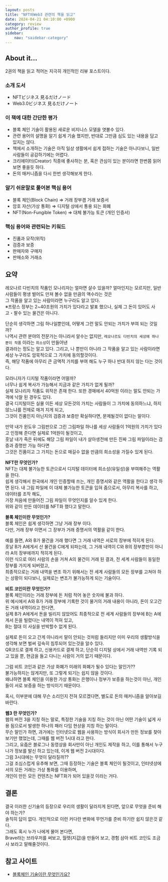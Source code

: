 ```yaml
---
layout: posts
title: "NFT와Web3 관련의 책을 읽고"
date: 2024-04-21 04:10:00 +0900
category: review
author_profile: true
sidebar:
    nav: "saidebar-category"
---
```


## About it...

2권의 책을 읽고 적어논 지극히 개인적인 리뷰 포스트이다.


### 소개 도서

- NFTビジネス 見るだけノード
- Web3.0ビジネス 見るだけノート


### 이 책에 대한 간단한 평가

- 블록 체인 기술이 활용된 새로운 비지니스 모델을 엿볼수 있다.
- 관련 용어의 설명을 알기 쉽게 기술 했지만, 반대로 그만큼 심도 있는 내용을 담고 있지는 않다.
- 책에서 소개하는 기술은 아직 일상 생활에서 쉽게 접하는 기술은 아니다보니, 일반 사람들이 공감하기에는 어렵다.
- 크리에이터(Creator) 직종에 좋사하는 분, 혹은 관심이 있는 분이라면 한번쯤 읽어 보면 좋을듯 하다.
- 돈의 매커니즘을 다시 한번 생각해보게 한다.


### 알기 쉬운말로 풀어본 핵심 용어 

- 블록 체인(Block Chain) ⇒ 거래 장부겸 거래 보증서
- 암호 자산(가상 통화) ⇒ 디지털 상에서 통용 되는 화폐 
- NFT(Non-Fungible Token) ⇒ 대체 불가능 토큰 (개인 인증서)


### 핵심 용어와 관련되는 키워드

- 진품과 모작(위작)
- 검증과 보증
- 판매자와 구매자
- 판매소와 거래소


## 요약

레오나르 다빈치의 작품인 모나리자는 얼마면 살수 있을까?
얼마인지는 모르지만, 일반 사람들이 평생 벌어도 만져 볼수 없을 만큼의 액수라는 것은  
그 작품을 알고 있는 사람이라면 누구라도 알고 있다.  
※프랑스 정부는 2~40조원의 가치가 있다라고 발표 했으나, 실제 그 돈이 있어도 사고・팔수 있는 물건은 아니다.  
  
단순히 생각하면 그림 하나일뿐인데, 어떻게 그런 말도 안되는 가치가 부여 되는 것일까?  
나역시 관련 분야의 전문가는 아니라서 알수는 없지만, `레오나르도 다빈치의 세상에 하나 뿐이 작품` 이라는 `희소성`이 만들어낸  
결과라는 정도는 알고 있다. 그리고, 나 뿐만이 아니라 그 작품을 알고 있는 사람이라면 세상 누구라도 암묵적으로 그 가치에 동의할것이다.  
즉, 해당 작품에 아무리 큰 금액적 가치를 부여 해도 누구 하나 반대 하지 않는 다는 것이다.  
  
모라니자가 디지털 작품이라면 어떨까?  
너무나 쉽게 복사가 가능해서 지금과 같은 가치가 없게 될까?  
실제 모나리자 작품도 위작은 존재 한다. 또한 경매에서 40억원 이라는 말도 안되는 가격에 낙찰 된 경우도 있다.  
결국 디지털이든 실물 이든 세상 모든것의 가치는 사람들이 그 가치에 동의하느냐, 하지 않느냐를 전제로 매겨 지게 되고,  
그것이 진품인지 아닌지의 검증과 보증만 확실하다면, 문제될것이 없다는 말이다.  
  
만약 내가 윈도우 그림판으로 그린 그림파일 하나를 세상 사람들이 1억원의 가치가 있다고 인정해 준다면 실제로 1억원이 될것이고,  
훗날 내가 죽은 뒤에도 해당 그림 파일이 내가 살아생전에 만든 진짜 그림 파일이라는 검증과 증명만 가능 하다면  
그것은 진품이고 그 가치는 돈으로 매길수 없을 만큼의 희소성을 가질수 있게 된다.  
  
**NFT란 무엇인가?**  
NFT는 대체 불가능한 토큰으로서 디지털 데이터에 희소성(유일성)을 부여해주는 역활을 한다.  
쉽게 생각해서 한국에서 개인 인증할때 쓰는, 개인 증명서와 같은 역활을 한다고 생각 하면 된다.
내 그림 파일에 이 대체 불가능한 토큰을 입혀 줌으로서, 아무리 복사를 하고, 데이터를 조작 해도,  
가장 처음에 만들어진 그림 파일이 무엇인지를 알수 있게 한다.  
위와 같이 만든 데이터를 NFT화 했다고 말한다.  
  
**블록 체인이란 무엇인가?**  
블록 체인은 쉽게 생각하면 그냥 거래 장부 이다.  
다만, 거래 장부 이면서 그 장부가 거래 증명서의 역활을 같이 한다.  
  
예를 들면, A와 B가 물건을 거래 했다면 그 거래 내역은 서로의 장부에 적히게 된다.  
훗날 B가 A에게서 산 물건을 C에게 되파는데, 그 거래 내역이 C와 B의 장부뿐만이 아니라 A의 장부에까지 적히게 된다.  
이런 식으로 여러 사람의 손을 거쳐 A의 물건이 거래 된 결과, 전 세계 사람들이 동일한 장부를 가지게 되버렸고,  
최종적으로는 거래 내역을 변조 하기 위해서는 전 세계 사람들의 모든 장부를 고쳐야 하는 상황이 되다보니, 실제로는 변조가 불가능하게 되는 기술이다.  
  
**비트 코인이란 무엇인가?**  
블록 체인이라는 거래 장부에 돈 처럼 적어 놓은 숫자에 불과 하다.  
위 예시에서 A와 B가 거래 장부에 기록한 것이 물거의 거래 내용이 아니라, 돈이 오고간 돈 거래 내역이라고 한다면,  
실제 B가 A에게서 돈을 빌리지 않았어도 최종적으로 전 세계 사람들의 장부에 B는 A에게서 돈을 빌렸다는 내역이 적혀 있고,  
B는 절대 이 사실을 반박할수 없게 된다.  
  
실제로 돈이 오고 간게 아니라서 말이 안되는 것처럼 들리지만 이미 우리의 생활방식을 생각해 보면 벌써 깊숙히 침투되어 있는것을 알수 있다.  
QR코드로 결제 하고, 신용카드로 결제 하고, 단순히 디지털 상에서 거래 내역만 기록 되고 있을 뿐, 현금을 들고 다니는 사람이 거의 없기 때문이다.  
  
그럼 비트 코인과 같은 가상 화폐가 미래의 화폐가 될수 있다는 말인가??  
불가능하지는 않게지만, 또 그렇게 되기는 쉽지 않을 것이다.  
왜냐하면 블록 체인을 이용한 가상 통화는 은행이나 정부가 보증을 하는것이 아닌, 개인들이 서로 보증을 하는 방식이기 때문이다.  
  
혹시, 이부분에 대해 무슨 소리인지 전혀 모르겠다면, 별도로 돈의 매커니즘을 알아보길 바란다.  
  

**웹3 란 무엇인가?**  
웹의 버전 3을 지칭 하는 말로, 특정한 기술을 지칭 하는 것이 아닌 어떤 기술이 넓게 사용 됨으로서 발생한 하나의 패러 다임 현상을 지칭 하는 말이다.  
무슨 말인가 하면, 과거에는 인터넷으로 웹을 사용하는 방식이 회사가 만든 정보를 찾아 보기만 했었는데, 그때를 웹 버전 1시대 라고 한다.  
그리고, 요즘은 블로그나 동영상을 회사만이 아닌 개인도 제작을 하고, 이를 통해서 누구나가 정보를 발신 하고 있는데, 이게 웹 버전 2시대이다.  
그럼 3시대에는 무엇이 달라질까??  
그걸 조심스럽게 유추해 보면, 그때 등장하는 기술은 블록 체인이 될것이고, 인터넷상에서의 모든 거래는 가상 통화를 이용하며,  
개인이 만든 모든 컨텐츠는 NFT화가 되어 있을것 이라는 거다.  

## 결론

결국 이러한 신기술의 등장으로 우리의 생활이 달라지게 된다면, 앞으로 무엇을 준비 해야 하는가?  
솔직히 답이 없다. 개인적으로 이런 커다란 변화에 무언가를 준비 하기란 쉽지 않은것 같다.  
그래도 혹시 누가 나에게 물어 본다면,  
Brave라는 브라우저를 써보고, 월렛(지갑)을 만들어 보고, 경험 삼아 비트 코인도 조금 사 보라고 말해줄것이다.  

## 참고 사이트

- [블록체인 기술이란 무엇인가요?](https://aws.amazon.com/ko/what-is/blockchain/?aws-products-all.sort-by=item.additionalFields.productNameLowercase&aws-products-all.sort-order=asc)